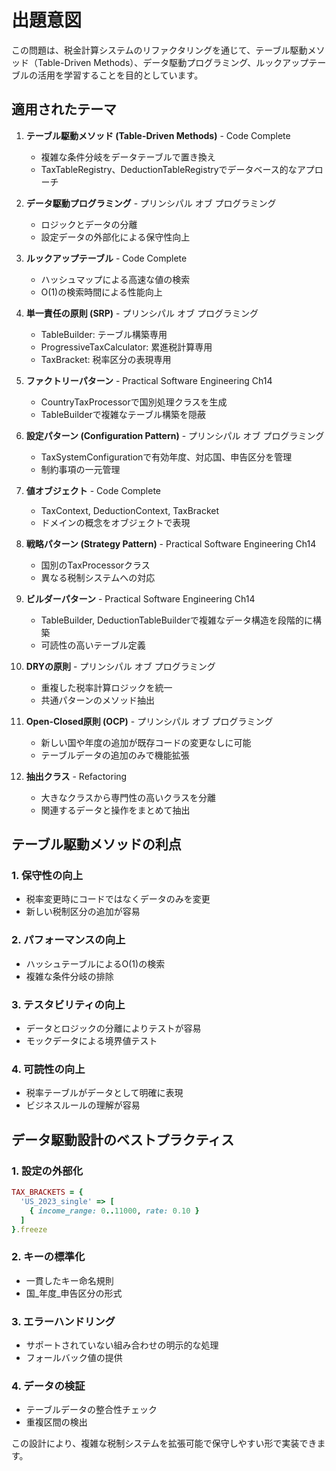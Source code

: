# 出題意図

この問題は、税金計算システムのリファクタリングを通じて、テーブル駆動メソッド（Table-Driven Methods）、データ駆動プログラミング、ルックアップテーブルの活用を学習することを目的としています。

## 適用されたテーマ

1. **テーブル駆動メソッド (Table-Driven Methods)** - Code Complete
   - 複雑な条件分岐をデータテーブルで置き換え
   - TaxTableRegistry、DeductionTableRegistryでデータベース的なアプローチ

2. **データ駆動プログラミング** - プリンシパル オブ プログラミング
   - ロジックとデータの分離
   - 設定データの外部化による保守性向上

3. **ルックアップテーブル** - Code Complete
   - ハッシュマップによる高速な値の検索
   - O(1)の検索時間による性能向上

4. **単一責任の原則 (SRP)** - プリンシパル オブ プログラミング
   - TableBuilder: テーブル構築専用
   - ProgressiveTaxCalculator: 累進税計算専用
   - TaxBracket: 税率区分の表現専用

5. **ファクトリーパターン** - Practical Software Engineering Ch14
   - CountryTaxProcessorで国別処理クラスを生成
   - TableBuilderで複雑なテーブル構築を隠蔽

6. **設定パターン (Configuration Pattern)** - プリンシパル オブ プログラミング
   - TaxSystemConfigurationで有効年度、対応国、申告区分を管理
   - 制約事項の一元管理

7. **値オブジェクト** - Code Complete
   - TaxContext, DeductionContext, TaxBracket
   - ドメインの概念をオブジェクトで表現

8. **戦略パターン (Strategy Pattern)** - Practical Software Engineering Ch14
   - 国別のTaxProcessorクラス
   - 異なる税制システムへの対応

9. **ビルダーパターン** - Practical Software Engineering Ch14
   - TableBuilder, DeductionTableBuilderで複雑なデータ構造を段階的に構築
   - 可読性の高いテーブル定義

10. **DRYの原則** - プリンシパル オブ プログラミング
    - 重複した税率計算ロジックを統一
    - 共通パターンのメソッド抽出

11. **Open-Closed原則 (OCP)** - プリンシパル オブ プログラミング
    - 新しい国や年度の追加が既存コードの変更なしに可能
    - テーブルデータの追加のみで機能拡張

12. **抽出クラス** - Refactoring
    - 大きなクラスから専門性の高いクラスを分離
    - 関連するデータと操作をまとめて抽出

## テーブル駆動メソッドの利点

### 1. **保守性の向上**
- 税率変更時にコードではなくデータのみを変更
- 新しい税制区分の追加が容易

### 2. **パフォーマンスの向上**
- ハッシュテーブルによるO(1)の検索
- 複雑な条件分岐の排除

### 3. **テスタビリティの向上**
- データとロジックの分離によりテストが容易
- モックデータによる境界値テスト

### 4. **可読性の向上**
- 税率テーブルがデータとして明確に表現
- ビジネスルールの理解が容易

## データ駆動設計のベストプラクティス

### 1. **設定の外部化**
```ruby
TAX_BRACKETS = {
  'US_2023_single' => [
    { income_range: 0..11000, rate: 0.10 }
  ]
}.freeze
```

### 2. **キーの標準化**
- 一貫したキー命名規則
- 国_年度_申告区分の形式

### 3. **エラーハンドリング**
- サポートされていない組み合わせの明示的な処理
- フォールバック値の提供

### 4. **データの検証**
- テーブルデータの整合性チェック
- 重複区間の検出

この設計により、複雑な税制システムを拡張可能で保守しやすい形で実装できます。